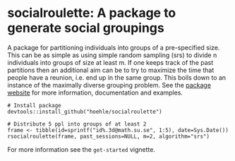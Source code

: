 # socialroulette: A package to generate social groupings

A package for partitioning individuals into groups of a pre-specified size. This can be as simple as using simple random sampling (srs) to divide n individuals into groups of size at least m. If one keeps track of the past partitions then an additional
aim can be to try to maximize the time that people have a reunion, i.e. end up in the same group. This boils
down to an instance of the maximally diverse grouping problem.
See the [package website](https://hoehleatsu.github.io/socialroulette/)  for more information, documentation and examples.

```
# Install package
devtools::install_github("hoehle/socialroulette")

# Distribute 5 ppl into groups of at least 2
frame <- tibble(id=sprintf("id%.3d@math.su.se", 1:5), date=Sys.Date())
rsocialroulette(frame, past_sessions=NULL, m=2, algorithm="srs")
```

For more information see the `get-started` vignette.
